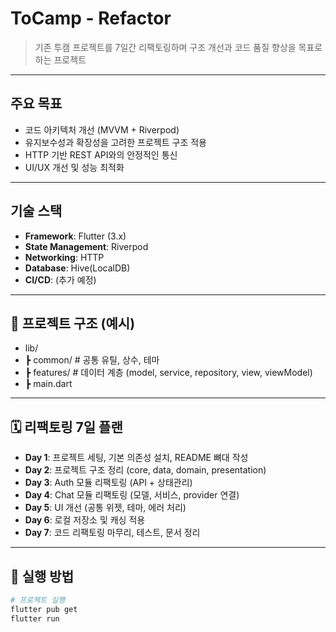# ToCamp - Refactor

> 기존 투캠 프로젝트를 7일간 리팩토링하며 구조 개선과 코드 품질 향상을 목표로 하는 프로젝트

---

## 주요 목표
- 코드 아키텍처 개선 (MVVM + Riverpod)
- 유지보수성과 확장성을 고려한 프로젝트 구조 적용
- HTTP 기반 REST API와의 안정적인 통신
- UI/UX 개선 및 성능 최적화

---

## 기술 스택
- **Framework**: Flutter (3.x)
- **State Management**: Riverpod
- **Networking**: HTTP
- **Database**: Hive(LocalDB)
- **CI/CD**: (추가 예정)

---

## 📂 프로젝트 구조 (예시)

- lib/
- ┣ common/      # 공통 유틸, 상수, 테마
- ┣ features/    # 데이터 계층 (model, service, repository, view, viewModel)
- ┣ main.dart

---

## 🗓 리팩토링 7일 플랜
- **Day 1**: 프로젝트 세팅, 기본 의존성 설치, README 뼈대 작성
- **Day 2**: 프로젝트 구조 정리 (core, data, domain, presentation)
- **Day 3**: Auth 모듈 리팩토링 (API + 상태관리)
- **Day 4**: Chat 모듈 리팩토링 (모델, 서비스, provider 연결)
- **Day 5**: UI 개선 (공통 위젯, 테마, 에러 처리)
- **Day 6**: 로컬 저장소 및 캐싱 적용
- **Day 7**: 코드 리팩토링 마무리, 테스트, 문서 정리

---

## 🔧 실행 방법
```bash
# 프로젝트 실행
flutter pub get
flutter run
